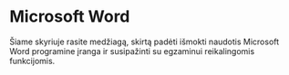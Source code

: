 # Microsoft Word

Šiame skyriuje rasite medžiagą, skirtą padėti išmokti naudotis Microsoft Word programine įranga ir susipažinti su egzaminui reikalingomis funkcijomis.
